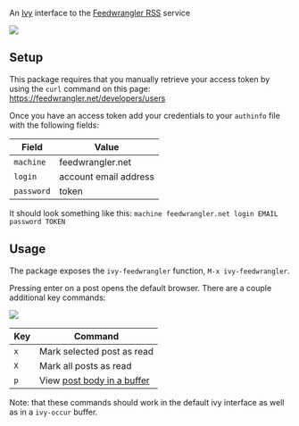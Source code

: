 An [Ivy](http://oremacs.com/swiper/) interface to the [Feedwrangler RSS](https://feedwrangler.net) service

![](https://asimpson.github.io/ivy-feedwrangler/images/unread-items.png)

## Setup
This package requires that you manually retrieve your access token by using the `curl` command on this page: https://feedwrangler.net/developers/users

Once you have an access token add your credentials to your `authinfo` file with the following fields:

| Field | Value |
|---|---|
| `machine` | feedwrangler.net |
| `login` | account email address |
| `password` | token |


It should look something like this:
`machine feedwrangler.net login EMAIL password TOKEN`

## Usage
The package exposes the `ivy-feedwrangler` function, `M-x ivy-feedwrangler`.

Pressing enter on a post opens the default browser. There are a couple additional key commands:

![](https://asimpson.github.io/ivy-feedwrangler/images/options-screen.png)

| Key | Command |
|---|---|
| `x` | Mark selected post as read |
| `X` | Mark all posts as read |
| `p` | View [post body in a buffer](https://asimpson.github.io/ivy-feedwrangler/images/post-view.png) |

Note: that these commands should work in the default ivy interface as well as in a `ivy-occur` buffer.
